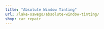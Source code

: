 ```yaml
---
title: "Absolute Window Tinting"
url: /lake-oswego/absolute-window-tinting/
shop: car repair
---
```

